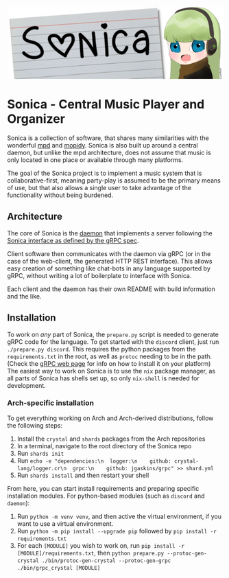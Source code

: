 ![Sonica](./banner.png)

# Sonica - Central Music Player and Organizer
Sonica is a collection of software, that shares many similarities with the wonderful [mpd](https://github.com/MusicPlayerDaemon/MPD) and [mopidy](https://github.com/mopidy/mopidy). Sonica is also built up around a central daemon, but unlike the mpd architecture, does not assume that music is only located in one place or available through many platforms.

The goal of the Sonica project is to implement a music system that is collaborative-first, meaning party-play is assumed to be the primary means of use, but that also allows a single user to take advantage of the functionality without being burdened.

## Architecture
The core of Sonica is the [daemon](daemon/README.md) that implements a server following the [Sonica interface as defined by the gRPC spec](sonica.proto).

Client software then communicates with the daemon via gRPC (or in the case of the web-client, the generated HTTP REST interface). This allows easy creation of something like chat-bots in any language supported by gRPC, without writing a lot of boilerplate to interface with Sonica.

Each client and the daemon has their own README with build information and the like.


## Installation 
To work on *any* part of Sonica, the `prepare.py` script is needed to generate gRPC code for the language. To get started with the `discord` client, just run `./prepare.py discord`. 
This requires the python packages from the `requirements.txt` in the root, as well as `protoc` needing to be in the path. (Check the [gRPC web page](https://grpc.io/) for info on how to install it on your platform)
The easiest way to work on Sonica is to use the `nix` package manager, as all parts of Sonica has shells set up, so only `nix-shell` is needed for development.

### Arch-specific installation
To get everything working on Arch and Arch-derived distributions, follow the following steps:

1. Install the `crystal` and `shards` packages from the Arch repositories
2. In a terminal, navigate to the root directory of the Sonica repo
3. Run `shards init`
4. Run `echo -e "dependencies:\n  logger:\n    github: crystal-lang/logger.cr\n  grpc:\n    github: jgaskins/grpc" >> shard.yml`
5. Run `shards install` and then restart your shell

From here, you can start install requirements and preparing specific installation modules. For python-based modules (such as `discord` and `daemon`):
1. Run `python -m venv venv`, and then active the virtual environment, if you want to use a virtual environment.
2. Run `python -m pip install --upgrade pip` followed by `pip install -r requirements.txt`
3. For each `[MODULE]` you wish to work on, run `pip install -r [MODULE]/requirements.txt`, then `python prepare.py --protoc-gen-crystal ./bin/protoc-gen-crystal --protoc-gen-grpc ./bin/grpc_crystal [MODULE]`
